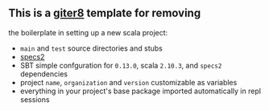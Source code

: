 ## This is a [giter8](https://github.com/n8han/giter8) template for removing
the boilerplate in setting up a new scala project:

* `main` and `test` source directories and stubs
* [specs2](http://etorreborre.github.com/specs2/)
* SBT simple confguration for `0.13.0`, scala `2.10.3`, and `specs2` dependencies
* project `name`, `organization` and `version` customizable as variables
* everything in your project's base package imported automatically in repl sessions

